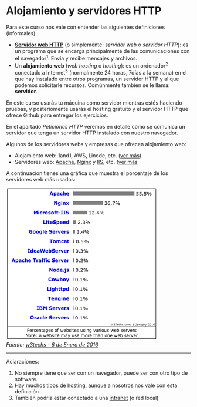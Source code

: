 # Alojamiento y servidores HTTP

Para este curso nos vale con entender las siguientes definiciones (informales):
- **[Servidor web HTTP](https://es.wikipedia.org/wiki/Servidor_web)** (o simplemente: *servidor web* o *servidor HTTP*): es un programa que se encarga principalmente de las comunicaciones con el navegador<sup>1</sup>. Envia y recibe mensajes y archivos.
- Un **[alojamiento web](https://es.wikipedia.org/wiki/Alojamiento_web)** (*web hosting* o *hosting*): es un ordenador<sup>2</sup> conectado a Internet<sup>3</sup> (normalmente 24 horas, 7días a la semana) en el que hay instalado entre otros programas, un servidor HTTP y al que podemos solicitarle recursos. Comúnmente también se le llama: **servidor**.

En este curso usarás tu máquina como servidor mientras estés haciendo pruebas, y posteriomente usarás el hosting gratuito y el servidor HTTP que ofrece Github para entregar los ejercicios.

En el apartado *Peticiones HTTP* veremos en detalle cómo se comunica un servidor que tenga un servidor HTTP instalado con nuestro navegador.

Algunos de los servidores webs y empresas que ofrecen alojamiento web:
* Alojamiento web: 1and1, AWS, Linode, etc. ([ver más](http://hostarting.es/hostings/)) 
* Servidores web: [Apache](http://www.apache.org/), [Nginx](http://nginx.org/) y [IIS](https://www.iis.net/), etc. ([ver más]((https://es.wikipedia.org/wiki/Servidor_web#Software))

A continuación tienes una gráfica que muestra el porcentaje de los servidores web más usados:

![](../images/ranking_servers.png)<br>
*Fuente: [w3techs - 6 de Enero de 2016](http://w3techs.com/technologies/overview/web_server/all)*

---
Aclaraciones:

1. No siempre tiene que ser con un navegador, puede ser con otro tipo de software.
2. Hay muchos [tipos de hosting](https://es.wikipedia.org/wiki/Alojamiento_web#Tipos_de_alojamiento_web_en_Internet), aunque a nosotros nos vale con esta definición
3. También podría estar conectado a una [intranet](https://en.wikipedia.org/wiki/Intranet) (o red local)